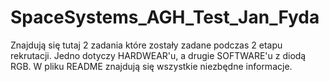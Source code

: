 # SpaceSystems_AGH_Test_Jan_Fyda
Znajdują się tutaj 2 zadania które zostały zadane podczas 2 etapu rekrutacji. Jedno dotyczy HARDWEAR'u, a drugie SOFTWARE'u z diodą RGB.
W pliku README znajdują się wszystkie niezbędne informacje.
